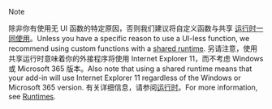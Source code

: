 >[!NOTE]
> <span data-ttu-id="f25cd-101">除非你有使用无 UI 函数的特定原因，否则我们建议将自定义函数与共享 [运行时一同使用](../develop/configure-your-add-in-to-use-a-shared-runtime.md)。</span><span class="sxs-lookup"><span data-stu-id="f25cd-101">Unless you have a specific reason to use a UI-less function, we recommend using custom functions with a [shared runtime](../develop/configure-your-add-in-to-use-a-shared-runtime.md).</span></span> <span data-ttu-id="f25cd-102">另请注意，使用共享运行时意味着你的外接程序将使用 Internet Explorer 11，而不考虑 Windows 或 Microsoft 365 版本。</span><span class="sxs-lookup"><span data-stu-id="f25cd-102">Also note that using a shared runtime means that your add-in will use Internet Explorer 11 regardless of the Windows or Microsoft 365 version.</span></span> <span data-ttu-id="f25cd-103">有关详细信息，请参阅[运行时](../reference/manifest/runtimes.md)。</span><span class="sxs-lookup"><span data-stu-id="f25cd-103">For more information, see [Runtimes](../reference/manifest/runtimes.md).</span></span>